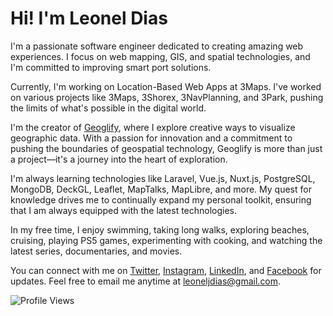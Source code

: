 # Hi! I'm Leonel Dias

I'm a passionate software engineer dedicated to creating amazing web experiences. I focus on web mapping, GIS, and spatial technologies, and I'm committed to improving smart port solutions.

Currently, I'm working on Location-Based Web Apps at 3Maps. I've worked on various projects like 3Maps, 3Shorex, 3NavPlanning, and 3Park, pushing the limits of what's possible in the digital world.

I'm the creator of [Geoglify](https://geoglify.com/), where I explore creative ways to visualize geographic data. With a passion for innovation and a commitment to pushing the boundaries of geospatial technology, Geoglify is more than just a project—it's a journey into the heart of exploration.

I'm always learning technologies like Laravel, Vue.js, Nuxt.js, PostgreSQL, MongoDB, DeckGL, Leaflet, MapTalks, MapLibre, and more. My quest for knowledge drives me to continually expand my personal toolkit, ensuring that I am always equipped with the latest technologies.

In my free time, I enjoy swimming, taking long walks, exploring beaches, cruising, playing PS5 games, experimenting with cooking, and watching the latest series, documentaries, and movies.

You can connect with me on [Twitter](https://twitter.com/leoneljdias), [Instagram](https://www.instagram.com/leoneljdias/), [LinkedIn](https://www.linkedin.com/in/leoneljdias), and [Facebook](https://www.facebook.com/leoneljdias) for updates. Feel free to email me anytime at [leoneljdias@gmail.com](mailto:leoneljdias@gmail.com).

![Profile Views](https://komarev.com/ghpvc/?username=leoneljdias&color=blue&style=flat-square)
